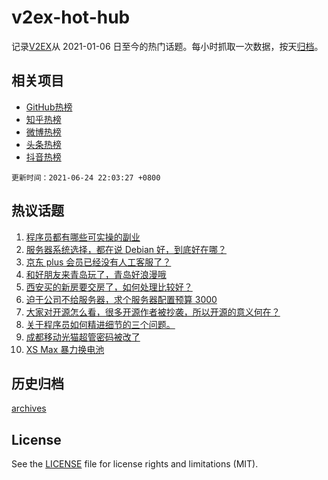 # v2ex-hot-hub

 记录[V2EX](https://www.v2ex.com/)从 2021-01-06 日至今的热门话题。每小时抓取一次数据，按天[归档](archives)。
 
 ## 相关项目

- [GitHub热榜](https://github.com/snaildev/github-hot-hub)
- [知乎热榜](https://github.com/snaildev/zhihu-hot-hub)
- [微博热榜](https://github.com/snaildev/weibo-hot-hub)
- [头条热榜](https://github.com/snaildev/toutiao-hot-hub)
- [抖音热榜](https://github.com/snaildev/douyin-hot-hub)


 `更新时间：2021-06-24 22:03:27 +0800`

## 热议话题

1. [程序员都有哪些可实操的副业](https://www.v2ex.com/t/785504)
1. [服务器系统选择，都在说 Debian 好，到底好在哪？](https://www.v2ex.com/t/785459)
1. [京东 plus 会员已经没有人工客服了？](https://www.v2ex.com/t/785483)
1. [和好朋友来青岛玩了，青岛好浪漫哦](https://www.v2ex.com/t/785433)
1. [西安买的新房要交房了，如何处理比较好？](https://www.v2ex.com/t/785492)
1. [迫于公司不给服务器，求个服务器配置预算 3000](https://www.v2ex.com/t/785493)
1. [大家对开源怎么看，很多开源作者被抄袭，所以开源的意义何在？](https://www.v2ex.com/t/785522)
1. [关于程序员如何精进细节的三个问题。](https://www.v2ex.com/t/785434)
1. [成都移动光猫超管密码被改了](https://www.v2ex.com/t/785435)
1. [XS Max 暴力换电池](https://www.v2ex.com/t/785517)

## 历史归档

[archives](archives)

## License

See the [LICENSE](LICENSE) file for license rights and limitations (MIT).
